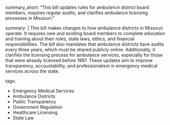 summary_short: "This bill updates rules for ambulance district board members, requires regular audits, and clarifies ambulance licensing processes in Missouri."

summary: |
  This bill makes changes to how ambulance districts in Missouri operate. It requires new and existing board members to complete education and training about their roles, state laws, ethics, and financial responsibilities. The bill also mandates that ambulance districts have audits every three years, which must be shared publicly online. Additionally, it clarifies the licensing process for ambulance services, especially for those that were already licensed before 1997. These updates aim to improve transparency, accountability, and professionalism in emergency medical services across the state.

tags:
  - Emergency Medical Services
  - Ambulance Districts
  - Public Transparency
  - Government Regulation
  - Healthcare Licensing
  - State Law
